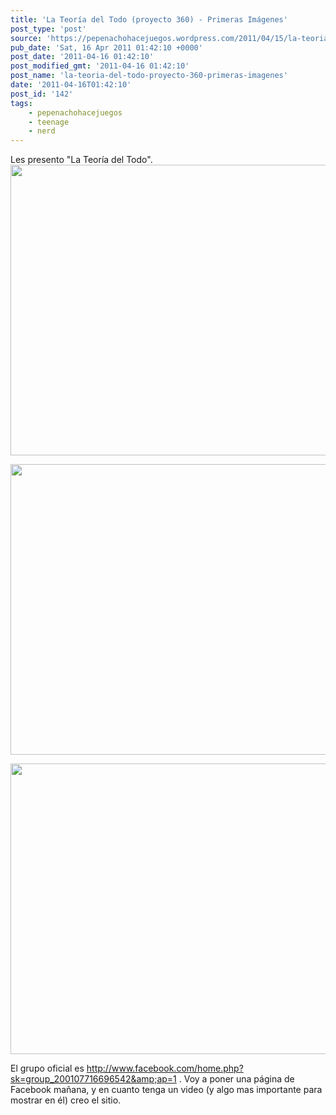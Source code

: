 ```yaml
---
title: 'La Teoría del Todo (proyecto 360) - Primeras Imágenes'
post_type: 'post'
source: 'https://pepenachohacejuegos.wordpress.com/2011/04/15/la-teoria-del-todo-proyecto-360-primeras-imagenes/'
pub_date: 'Sat, 16 Apr 2011 01:42:10 +0000'
post_date: '2011-04-16 01:42:10'
post_modified_gmt: '2011-04-16 01:42:10'
post_name: 'la-teoria-del-todo-proyecto-360-primeras-imagenes'
date: '2011-04-16T01:42:10'
post_id: '142'
tags:
    - pepenachohacejuegos
    - teenage
    - nerd
---
```

Les presento "La Teoría del Todo".
<a href="http://pepenachohacejuegos.files.wordpress.com/2011/04/screenshot105.png"><img class="aligncenter size-full wp-image-145" title="foto 1" src="http://pepenachohacejuegos.files.wordpress.com/2011/04/screenshot105.png" alt="" width="620" height="465" /></a>

<a href="http://pepenachohacejuegos.files.wordpress.com/2011/04/screenshot104.png"><img class="aligncenter size-full wp-image-144" title="foto 2" src="http://pepenachohacejuegos.files.wordpress.com/2011/04/screenshot104.png" alt="" width="620" height="465" /></a>

<a href="http://pepenachohacejuegos.files.wordpress.com/2011/04/screenshot103.png"><img class="aligncenter size-full wp-image-143" title="foto 3" src="http://pepenachohacejuegos.files.wordpress.com/2011/04/screenshot103.png" alt="" width="620" height="465" /></a>

El grupo oficial es <a href="http://www.facebook.com/home.php?sk=group_200107716696542&amp;ap=1">http://www.facebook.com/home.php?sk=group_200107716696542&amp;ap=1</a> .
Voy a poner una página de Facebook mañana, y en cuanto tenga un video (y algo mas importante para mostrar en él) creo el sitio.